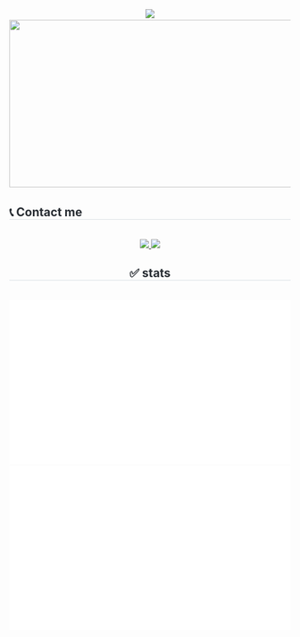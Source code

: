 <div align= "center">
    <img src="https://capsule-render.vercel.app/api?type=waving&color=0:FFE3E3,100:4f4dff&height=180&text=Yujung's%20GitHub&animation=blink&fontColor=ffffff&fontSize=60" />
</div>

<div align = "center">
  <a href="https://www.gitanimals.org/en_US?utm_medium=image&utm_source=yujunggg&utm_content=farm">
    <img
      src="https://render.gitanimals.org/farms/yujunggg"
      width="600"
      height="300"
    />
  </a>
</div>

<div style="text-align: left;">
    <h2 style="border-bottom: 1px solid #d8dee4; color: #282d33;"> 📞 Contact me </h2> <br> 
    <div align= "center"> <a href=https://www.instagram.com/y.xunj_z> <img src="https://img.shields.io/badge/Instagram-E4405F?style=for-the-badge&logo=Instagram&logoColor=white&link=https://www.instagram.com/y.xunj_z"> </a>
         <a href=https://mulberry-ocarina-e08.notion.site/?pvs=4> <img src="https://img.shields.io/badge/Notion-000000?style=for-the-badge&logo=Notion&logoColor=white&link=https://mulberry-ocarina-e08.notion.site/?pvs=4"> </a>
    </div>
</div>


<div align= "center">
    <h2 style="border-bottom: 1px solid #d8dee4; color: #282d33;"> ✅ stats </h2> <br> 
    <img src="https://github.com/yujunggg/github-stats-transparent/blob/output/generated/overview.svg" alt="Overview">
    <img src="https://github.com/yujunggg/github-stats-transparent/blob/output/generated/languages.svg" alt="Languages">
</div>
